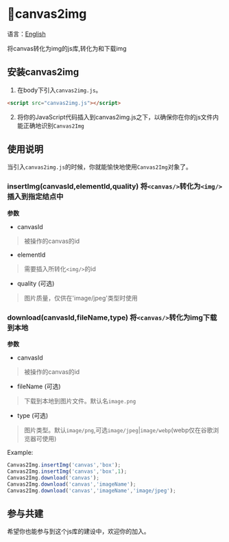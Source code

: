 # 🎨canvas2img
语言：[English](./README.MD)

将canvas转化为img的js库,转化为<img/>和下载img

## 安装canvas2img
1. 在body下引入`canvas2img.js`。
```html
<script src="canvas2img.js"></script>
```
2. 将你的JavaScript代码插入到canvas2img.js之下，以确保你在你的js文件内能正确地识别`Canvas2Img`
## 使用说明
当引入`canvas2img.js`的时候，你就能愉快地使用`Canvas2Img`对象了。

### insertImg(canvasId,elementId,quality) 将`<canvas/>`转化为`<img/>`插入到指定结点中
**参数**

- canvasId
> 被操作的canvas的id
- elementId
> 需要插入所转化`<img/>`的id
- quality (可选)
> 图片质量，仅供在'image/jpeg'类型时使用

### download(canvasId,fileName,type) 将`<canvas/>`转化为img下载到本地

**参数**

- canvasId
> 被操作的canvas的id
- fileName (可选)
> 下载到本地到图片文件。默认名`image.png`
- type (可选)
> 图片类型。默认`image/png`,可选`image/jpeg`|`image/webp`(webp仅在谷歌浏览器可使用)

Example:
```javascript
Canvas2Img.insertImg('canvas','box');
Canvas2Img.insertImg('canvas','box',1);
Canvas2Img.download('canvas');
Canvas2Img.download('canvas','imageName');
Canvas2Img.download('canvas','imageName','image/jpeg');
```

## 参与共建

希望你也能参与到这个js库的建设中，欢迎你的加入。





